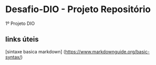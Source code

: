 # Desafio-DIO - Projeto Repositório 
1º Projeto DIO 

## links úteis 
[sintaxe basica markdown] (https://www.markdownguide.org/basic-syntax/)
